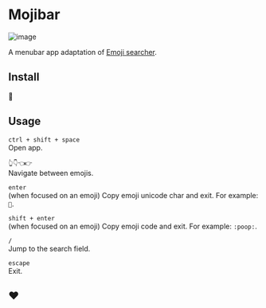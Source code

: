 # Mojibar

![image](https://cloud.githubusercontent.com/assets/1153134/8635572/9779af4e-27dd-11e5-9c81-80fa3d9a195a.png)

A menubar app adaptation of [Emoji searcher](http://emoji.muan.co).

## Install

:construction:

## Usage

`ctrl + shift + space`<br>
Open app.

`👆👇👈👉`<br>
Navigate between emojis.

`enter`<br>
(when focused on an emoji) Copy emoji unicode char and exit. For example: `💩`.

`shift + enter`<br>
(when focused on an emoji) Copy emoji code and exit. For example: `:poop:`.

`/`<br>
Jump to the search field.

`escape`<br>
Exit.

## :heart:

